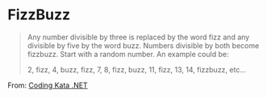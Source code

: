 FizzBuzz
========


>Any number divisible by three is replaced by the word fizz and any divisible by five by the word buzz. Numbers divisible by both become fizzbuzz. Start with a random number. An example could be:
>
> 2, fizz, 4, buzz, fizz, 7, 8, fizz, buzz, 11, fizz, 13, 14, fizzbuzz, etc...

From: [Coding Kata .NET][]

[Coding Kata .NET]: http://www.codingkata.net
